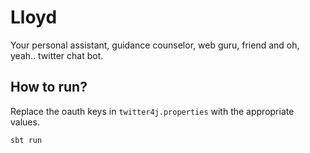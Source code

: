 Lloyd
========
Your personal assistant, guidance counselor, web guru, friend and oh, yeah.. twitter chat bot.

## How to run?
Replace the oauth keys in ```twitter4j.properties``` with the appropriate values.

```sbt run```